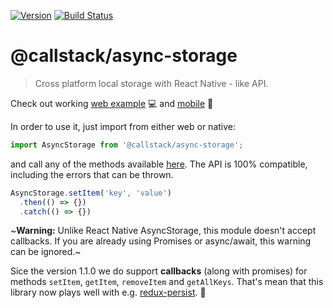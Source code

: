 [![Version][version-badge]][package]
[![Build Status][build-badge]][build]

@callstack/async-storage
==================================

> Cross platform local storage with React Native - like API.


Check out working [web example](https://codesandbox.io/s/r9l9ljr04) 💻 and [mobile](https://snack.expo.io/@happiryu/@callstack-async-storage-example) 📱

In order to use it, just import from either web or native:

```js
import AsyncStorage from '@callstack/async-storage';
```

and call any of the methods available [here](https://facebook.github.io/react-native/docs/asyncstorage.html). The API is 100% compatible,
including the errors that can be thrown.

```js
AsyncStorage.setItem('key', 'value')
  .then(() => {})
  .catch(() => {})
```

~**Warning:** Unlike React Native AsyncStorage, this module doesn't accept callbacks. If you are already using Promises or async/await, this warning can be ignored.~

Sice the version 1.1.0 we do support **callbacks** (along with promises) for methods `setItem`, `getItem`, `removeItem` and `getAllKeys`. That's mean that this library now plays well with e.g. [redux-persist](https://github.com/rt2zz/redux-persist). :rocket:

<!-- badges -->
[version-badge]: https://img.shields.io/npm/v/@callstack/async-storage.svg?style=flat-square
[package]: https://www.npmjs.com/package/@callstack/async-storage
[build-badge]: https://img.shields.io/circleci/project/github/callstack/async-storage/master.svg?style=flat-square
[build]: https://circleci.com/gh/callstack-io/async-storage

